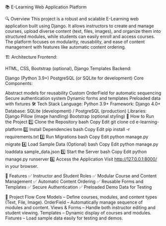 📚 E-Learning Web Application Platform



🔍 Overview
This project is a robust and scalable E-Learning web application built using Django. It allows instructors to create and manage courses, upload diverse content (text, files, images), and organize them into structured modules, while students can easily enroll and access courses. The platform focuses on modularity, reusability, and ease of content management with features like automatic content ordering.

🏗️ Architecture
Frontend:

HTML, CSS, Bootstrap (optional), Django Templates
Backend:

Django (Python 3.9+)
PostgreSQL (or SQLite for development)
Core Components:

Abstract models for reusability
Custom OrderField for automatic sequencing
Secure authentication system
Dynamic forms and templates
Preloaded data with fixtures
🛠️ Tech Stack
Language: Python 3.9+
Framework: Django 4.0+
Database: SQLite (development) / PostgreSQL (production)
Libraries:
Django
Pillow (image handling)
Bootstrap (optional styling)
🚀 How to Run the Project
1️⃣ Clone the Repository
bash
Copy
Edit
git clone <repository-link>
cd e-learning-platform
2️⃣ Install Dependencies
bash
Copy
Edit
pip install -r requirements.txt
3️⃣ Run Migrations
bash
Copy
Edit
python manage.py migrate
4️⃣ Load Sample Data (Optional)
bash
Copy
Edit
python manage.py loaddata sample_data.json
5️⃣ Start the Server
bash
Copy
Edit
python manage.py runserver
6️⃣ Access the Application
Visit http://127.0.0.1:8000/ in your browser.

📂 Features
✅ Instructor and Student Roles
✅ Modular Course and Content Management
✅ Automatic Content Ordering
✅ Reusable Forms and Templates
✅ Secure Authentication
✅ Preloaded Demo Data for Testing

📝 Project Flow
Core Models – Define courses, modules, and content types (Text, File, Image).
OrderField – Automatically manage sequence of modules and content.
Views & Forms – Handle both instructor editing and student viewing.
Templates – Dynamic display of courses and modules.
Fixtures – Load sample data easily for testing and demos.
